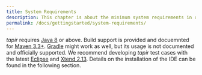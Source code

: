```yaml
---
title: System Requirements
description: This chapter is about the minimum system requirements in order to maintain and run tapir tests.
permalink: /docs/gettingstarted/system-requirements/
---
```

<i>tapir</i> requires <a href="http://www.java.com/">Java 8</a> or above.
Build support is provided and docuemnted for [Maven 3.3+](https://maven.apache.org/). [Gradle](https://gradle.org/) might work as well, but its usage is not documented and officially supported.
We recommend developing <i>tapir</i> test cases with the latest [Eclipse](https://eclipse.org/) and [Xtend 2.13](http://www.eclipse.org/xtend/).
Details on the installation of the IDE can be found in the following section.

